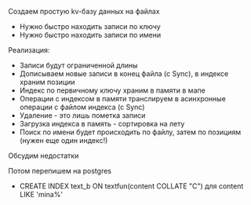 Создаем простую kv-базу данных на файлах

- Нужно быстро находить записи по ключу
- Нужно быстро находить записи по имени

Реализация:

- Записи будут ограниченной длины
- Дописываем новые записи в конец файла (с Sync), в индексе храним позиции
- Индекс по первичному ключу храним в памяти в мапе
- Операции с индексом в памяти транслируем в асинхронные операции с файлом индекса (с Sync)
- Удаление - это лишь пометка записи
- Загрузка индекса в память - сортировка на лету
- Поиск по имени будет происходить по файлу, затем по позициям (нужен еще один индекс!)

Обсудим недостатки

Потом перепишем на postgres
- CREATE INDEX text_b ON textfun(content COLLATE "C") для content LIKE 'mina%'